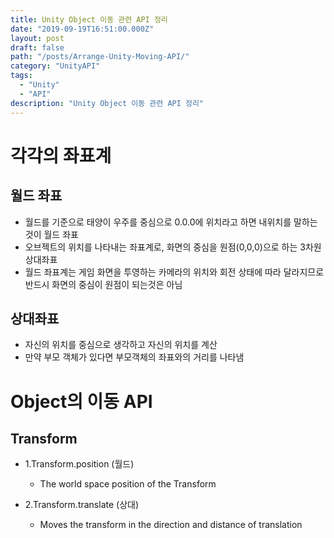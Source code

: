 ```yaml
---
title: Unity Object 이동 관련 API 정리
date: "2019-09-19T16:51:00.000Z"
layout: post
draft: false
path: "/posts/Arrange-Unity-Moving-API/"
category: "UnityAPI"
tags:
  - "Unity"
  - "API"
description: "Unity Object 이동 관련 API 정리"
---
```



# 각각의 좌표계

## 월드 좌표
- 월드를 기준으로 태양이 우주를 중심으로 0.0.0에 위치라고 하면 내위치를 말하는 것이 월드 좌표
- 오브젝트의 위치를 나타내는 좌표계로, 화면의 중심을 원점(0,0,0)으로 하는 3차원 상대좌표
- 월드 좌표계는 게임 화면을 투영하는 카메라의 위치와 회전 상태에 따라 달라지므로 반드시 화면의 중심이 원점이 되는것은 아님

 
 ## 상대좌표
 - 자신의 위치를 중심으로 생각하고 자신의 위치를 계산
 - 만약 부모 객체가 있다면 부모객체의 좌표와의 거리를 나타냄


# Object의 이동 API

## Transform
 -  1.Transform.position (월드)
    - The world space position of the Transform

 -  2.Transform.translate (상대)
     - Moves the transform in the direction and distance of translation





  




